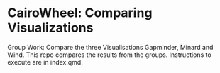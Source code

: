 

# CairoWheel: Comparing Visualizations

Group Work: Compare the three Visualisations Gapminder, Minard and Wind. This repo compares the results from the groups. Instructions to execute are in index.qmd.